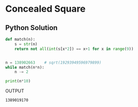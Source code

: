 # Concealed Square

## Python Solution

```python
def match(n):
    s = str(n)
    return not all(int(s[x*2]) == x+1 for x in range(9))


n = 138902663    # sqrt(19293949596979899)
while match(n*n):
    n -= 2

print(n*10)
```

OUTPUT

```text
1389019170
```
